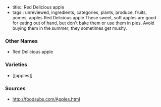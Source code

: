 - title:: Red Delicious apple
- tags:: unreviewed, ingredients, categories, plants, produce, fruits, pomes, apples
Red Delicious apple These sweet, soft apples are good for eating out of hand, but don't bake them or use them in pies. Avoid buying them in the summer; they sometimes get mushy.

### Other Names

* Red Delicious apple

### Varieties

* [[apples]]

### Sources
* http://foodsubs.com/Apples.html
